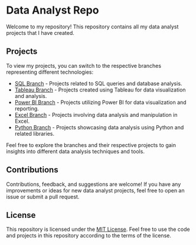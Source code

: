 # Data Analyst Repo

Welcome to my repository! This repository contains all my data analyst projects that I have created.

## Projects

To view my projects, you can switch to the respective branches representing different technologies:

- [SQL Branch](link_to_sql_branch) - Projects related to SQL queries and database analysis.
- [Tableau Branch](link_to_tableau_branch) - Projects created using Tableau for data visualization and analysis.
- [Power BI Branch](link_to_power_bi_branch) - Projects utilizing Power BI for data visualization and reporting.
- [Excel Branch](link_to_excel_branch) - Projects involving data analysis and manipulation in Excel.
- [Python Branch](link_to_python_branch) - Projects showcasing data analysis using Python and related libraries.

Feel free to explore the branches and their respective projects to gain insights into different data analysis techniques and tools.

## Contributions

Contributions, feedback, and suggestions are welcome! If you have any improvements or ideas for new data analyst projects, feel free to open an issue or submit a pull request.

## License

This repository is licensed under the [MIT License](LICENSE). Feel free to use the code and projects in this repository according to the terms of the license.
